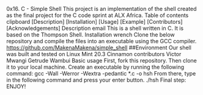 0x16. C - Simple Shell
This project is an implementation of the shell created as the final project for the C code sprint at ALX Africa.
Table of contents clipboard
[Description] [Installation] [Usage] [Example] [Contributors] [Acknowledgements] Description email
This is a shell written in C. It is based on the Thompson Shell.
Installation wrench
Clone the below repository and compile the files into an executable using the GCC compiler.
https://github.com/MakenaMakena/simple_shell
##Environment
Our shell was built and tested on Linux Mint 20.3 Cinnamon
contributors
Victor Mwangi
Getrude Wambui
Basic usage
First, fork this repository. Then clone it to your local machine. Create an executable by running the following command: gcc -Wall -Werror -Wextra -pedantic *.c -o hsh From there, type in the following command and press your enter button. ./hsh
Final step: ENJOY!
